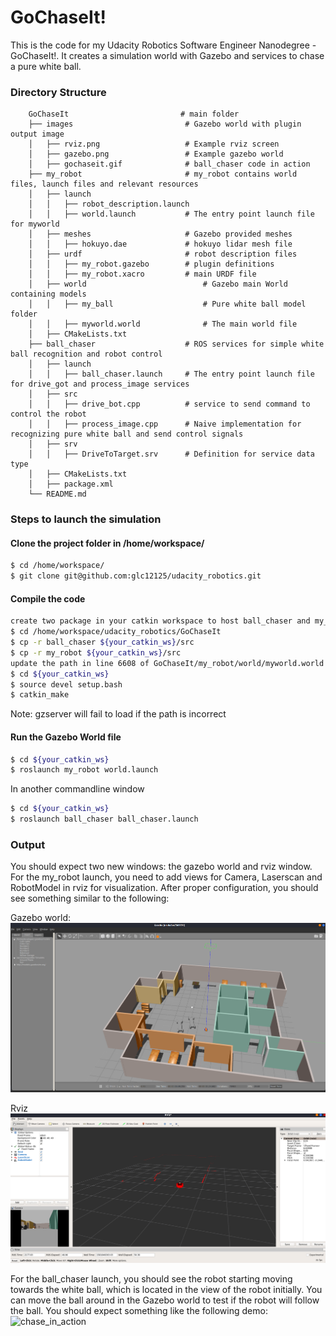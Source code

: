 # GoChaseIt!
This is the code for my Udacity Robotics Software Engineer Nanodegree  - GoChaseIt!. It creates a simulation world with Gazebo and services to chase a pure white ball.

### Directory Structure
```
    GoChaseIt                         # main folder 
    ├── images                         # Gazebo world with plugin output image
    │   ├── rviz.png                   # Example rviz screen
    │   ├── gazebo.png                 # Example gazebo world
    │   ├── gochaseit.gif              # ball_chaser code in action
    ├── my_robot                       # my_robot contains world files, launch files and relevant resources
    │   ├── launch
    │   │   ├── robot_description.launch
    │   │   ├── world.launch           # The entry point launch file for myworld
    │   ├── meshes                     # Gazebo provided meshes
    │   │   ├── hokuyo.dae             # hokuyo lidar mesh file
    │   ├── urdf                       # robot description files
    │   │   ├── my_robot.gazebo        # plugin definitions
    │   │   ├── my_robot.xacro         # main URDF file
    │   ├── world                          # Gazebo main World containing models
    │   │   ├── my_ball                    # Pure white ball model folder
    │   │   ├── myworld.world              # The main world file
    │   ├── CMakeLists.txt
    ├── ball_chaser                    # ROS services for simple white ball recognition and robot control
    │   ├── launch
    │   │   ├── ball_chaser.launch     # The entry point launch file for drive_got and process_image services
    │   ├── src                        
    │   │   ├── drive_bot.cpp          # service to send command to control the robot
    │   │   ├── process_image.cpp      # Naive implementation for recognizing pure white ball and send control signals
    │   ├── srv                       
    │   │   ├── DriveToTarget.srv      # Definition for service data type
    │   ├── CMakeLists.txt
    │   ├── package.xml
    └── README.md
```

### Steps to launch the simulation

#### Clone the project folder in /home/workspace/
```sh
$ cd /home/workspace/
$ git clone git@github.com:glc12125/udacity_robotics.git
```

#### Compile the code
```sh
create two package in your catkin workspace to host ball_chaser and my_robot with the same names 
$ cd /home/workspace/udacity_robotics/GoChaseIt
$ cp -r ball_chaser ${your_catkin_ws}/src
$ cp -r my_robot ${your_catkin_ws}/src
update the path in line 6608 of GoChaseIt/my_robot/world/myworld.world to ${your_catkin_ws}/src/my_robot/meshes/hokuyo.dae
$ cd ${your_catkin_ws}
$ source devel setup.bash
$ catkin_make
```

Note: gzserver will fail to load if the path is incorrect

#### Run the Gazebo World file  
```sh
$ cd ${your_catkin_ws}
$ roslaunch my_robot world.launch
```

In another commandline window

```sh
$ cd ${your_catkin_ws}
$ roslaunch ball_chaser ball_chaser.launch
```

### Output
You should expect two new windows: the gazebo world and rviz window. For the my_robot launch, you need to add views for Camera, Laserscan and RobotModel in rviz for visualization. After proper configuration, you should see something similar to the following:

Gazebo world:
![gazebo](images/gazebo.png)

Rviz
![rviz](images/rviz.png)

For the ball_chaser launch, you should see the robot starting moving towards the white ball, which is located in the view of the robot initially. You can move the ball around in the Gazebo world to test if the robot will follow the ball. You should expect something like the following demo:
![chase_in_action](images/gochaseit.git)
